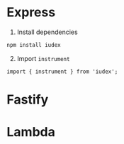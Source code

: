 # Express
1. Install dependencies
```bash
npm install iudex
```
2. Import `instrument`
```
import { instrument } from 'iudex';
```

# Fastify

# Lambda

